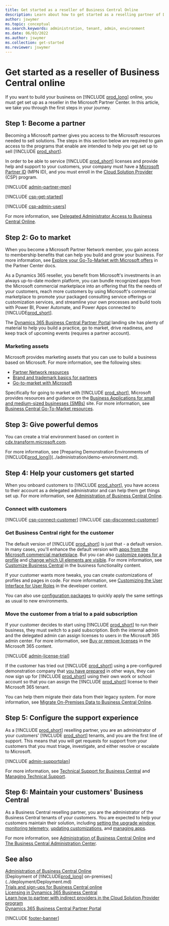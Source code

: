 ```yaml
---
title: Get started as a reseller of Business Central Online
description: Learn about how to get started as a reselling partner of Dynamics 365 Business Central online, how to become a partner, and how to onboard customers.  
author: jswymer
ms.topic: conceptual
ms.search.keywords: administration, tenant, admin, environment
ms.date: 06/03/2022
ms.author: jswymer
ms.collection: get-started
ms.reviewer: jswymer
---
```


# Get started as a reseller of Business Central online

If you want to build your business on [!INCLUDE [prod_long](../developer/includes/prod_long.md)] online, you must get set up as a reseller in the Microsoft Partner Center. In this article, we take you through the first steps in your journey.  

## Step 1: Become a partner

Becoming a Microsoft partner gives you access to the Microsoft resources needed to sell solutions. The steps in this section below are required to gain access to the programs that enable are intended to help you get set up to sell [!INCLUDE [prod_short](../includes/prod_short.md)].

In order to be able to service [!INCLUDE [prod_short](../includes/prod_short.md)] licenses and provide help and support to your customers, your company must have a [Microsoft Partner ID](/partner-center/mpn-overview) (MPN ID), and you must enroll in the [Cloud Solution Provider](/partner-center/csp-overview) (CSP) program.

[!INCLUDE [admin-partner-mpn](../developer/includes/admin-partner-mpn.md)]

[!INCLUDE [csp-get-started](../developer/includes/csp-get-started.md)]

[!INCLUDE [csp-admin-users](../developer/includes/csp-admin-users.md)]

For more information, see [Delegated Administrator Access to Business Central Online](delegated-admin.md).  

## Step 2: Go to market

When you become a Microsoft Partner Network member, you gain access to membership benefits that can help you build and grow your business. For more information, see [Explore your Go-To-Market with Microsoft offers](/partner-center/mpn-learn-about-go-to-market-benefits) in the Partner Center docs.  

As a Dynamics 365 reseller, you benefit from Microsoft's investments in an always up-to-date modern platform, you can bundle recognized apps from the Microsoft commercial marketplace into an offering that fits the needs of your customers, reach more customers by using Microsoft's commercial marketplace to promote your packaged consulting service offerings or customization services, and streamline your own processes and build tools with Power BI, Power Automate, and Power Apps connected to [!INCLUDE[prod_short](../includes/prod_short.md)].  

The [Dynamics 365 Business Central Partner Portal](https://dynamicspartners.transform.microsoft.com/products/dynamics-365-business-central) landing site has plenty of material to help you build a practice, go to market, drive readiness, and keep track of upcoming events (requires a partner account).  

### Marketing assets

Microsoft provides marketing assets that you can use to build a business based on Microsoft. For more information, see the following sites:

* [Partner Network resources](https://partner.microsoft.com/asset#/?type=marketing-campaigns&area=mrkt)  
* [Brand and trademark basics for partners](https://partner.microsoft.com/marketing/branding)  
* [Go-to-market with Microsoft](https://partner.microsoft.com/solutions/go-to-market)  

Specifically for going to market with [!INCLUDE [prod_short](../developer/includes/prod_short.md)], Microsoft provides resources and guidance on the [Business Applications for small and medium-sized businesses (SMBs)](https://partner.microsoft.com/solutions/business-applications/smb) site. For more information, see [Business Central Go-To-Market resources](https://partner.microsoft.com/asset/collection/business-central-go-to-market-resources#/).  

## Step 3: Give powerful demos

You can create a trial environment based on content in [cdx.transform.microsoft.com](https://cdx.transform.microsoft.com/).  

For more information, see [Preparing Demonstration Environments of [!INCLUDE[prod_long](../developer/includes/prod_long.md)]](../administration/demo-environment.md).  

## Step 4: Help your customers get started

When you onboard customers to [!INCLUDE [prod_short](../developer/includes/prod_short.md)], you have access to their account as a delegated administrator and can help them get things set up. For more information, see [Administration of Business Central Online](tenant-administration.md).  

### Connect with customers

[!INCLUDE [csp-connect-customer](../developer/includes/csp-connect-customer.md)]
[!INCLUDE [csp-disconnect-customer](../developer/includes/csp-disconnect-customer.md)]

### Get Business Central right for the customer

The default version of [!INCLUDE [prod_short](../developer/includes/prod_short.md)] is just that - a default version. In many cases, you'll enhance the default version with [apps from the Microsoft commercial marketplace](/dynamics365/business-central/ui-extensions). But you can also [customize pages for a profile](/dynamics365/business-central/ui-personalization-manage) and [change which UI elements are visible](/dynamics365/business-central/ui-experiences). For more information, see [Customize Business Central](/dynamics365/business-central/ui-customizing-overview) in the business functionality content.  

If your customer wants more tweaks, you can create customizations of profiles and pages in code. For more information, see [Customizing the User Interface for User Roles](../developer/devenv-role-customization.md) in the developer content.  

You can also use [configuration packages](set-up-standard-company-configuration-packages.md) to quickly apply the same settings as usual to new environments.

### Move the customer from a trial to a paid subscription

If your customer decides to start using [!INCLUDE [prod_short](../includes/prod_short.md)] to run their business, they must switch to a paid subscription. Both the internal admin and the delegated admin can assign licenses to users in the Microsoft 365 admin center. For more information, see [Buy or remove licenses](/microsoft-365/commerce/licenses/buy-licenses?view=o365-worldwide&preserve-view=true) in the Microsoft 365 content.  

[!INCLUDE [admin-license-trial](../includes/admin-license-trial.md)]

If the customer has tried out [!INCLUDE [prod_short](../includes/prod_short.md)] using a pre-configured demonstration company that [you have prepared](demo-environment.md) in other ways, they can now sign up for [!INCLUDE [prod_short](../includes/prod_short.md)] using their own work or school account so that you can assign the [!INCLUDE [prod_short](../includes/prod_short.md)] license to their Microsoft 365 tenant.  

You can help them migrate their data from their legacy system. For more information, see [Migrate On-Premises Data to Business Central Online](migrate-data.md).

## Step 5: Configure the support experience

As a [!INCLUDE [prod_short](../includes/prod_short.md)] reselling partner, you are an administrator of your customers' [!INCLUDE [prod_short](../includes/prod_short.md)] tenants, and you are the first line of support. This means that you will get requests for support from your customers that you must triage, investigate, and either resolve or escalate to Microsoft.  

[!INCLUDE [admin-supportplan](../includes/admin-supportplan.md)]

For more information, see [Technical Support for Business Central](../technical-support.md) and [Managing Technical Support](manage-technical-support.md).  

## Step 6: Maintain your customers' Business Central

As a Business Central reselling partner, you are the administrator of the Business Central tenants of your customers. You are expected to help your customers maintain their solution, including [setting the upgrade window](tenant-admin-center-update-management.md#set-the-update-window-for-each-environment), [monitoring telemetry](tenant-admin-center-telemetry.md), [updating customizations](../developer/app-maintain.md), and [managing apps](tenant-admin-center-manage-apps.md).  

For more information, see [Administration of Business Central Online](tenant-administration.md) and [The Business Central Administration Center](tenant-admin-center.md).  

## See also

[Administration of Business Central Online](tenant-administration.md)  
[Deployment of [!INCLUDE[prod_long](../developer/includes/prod_long.md)] on-premises](../deployment/Deployment.md)  
[Trials and sign-ups for Business Central online](../deployment/customer-signup.md)  
[Licensing in Dynamics 365 Business Central](../deployment/licensing.md)  
[Learn how to partner with indirect providers in the Cloud Solution Provider program](/partner-center/indirect-reseller-tasks-in-partner-center)  
[Dynamics 365 Business Central Partner Portal](https://dynamicspartners.transform.microsoft.com/products/dynamics-365-business-central)  

[!INCLUDE [footer-banner](../includes/footer-banner.md)]
